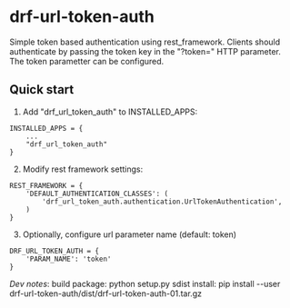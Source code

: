 # drf-url-token-auth

Simple token based authentication using rest_framework.
Clients should authenticate by passing the token key in the "?token="
HTTP parameter. The token parametter can be configured.

## Quick start

1. Add "drf_url_token_auth" to INSTALLED_APPS:

```
INSTALLED_APPS = {
    ...
    "drf_url_token_auth"
}
```

2. Modify rest framework settings:

```
REST_FRAMEWORK = {
    'DEFAULT_AUTHENTICATION_CLASSES': (
        'drf_url_token_auth.authentication.UrlTokenAuthentication',
    )
}
```

3. Optionally, configure url parameter name (default: token)

```
DRF_URL_TOKEN_AUTH = {
    'PARAM_NAME': 'token'
}
```

_Dev notes_:
build package: python setup.py sdist
install: pip install --user drf-url-token-auth/dist/drf-url-token-auth-01.tar.gz
